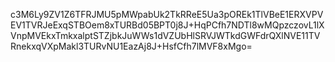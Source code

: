 c3M6Ly9ZV1Z6TFRJMU5pMWpabUk2TkRReE5Ua3pOREk1TlVBeE1ERXVPVEV1TVRJeExqSTBOem8xTURBd05BPT0j8J+HqPCfh7NDTl8wMQpzczovL1lXVnpMVEkxTmkxalptSTZjbkJuWWs1dVZUbHlSRVJWTkdGWFdrQXlNVE11TVRnekxqVXpMakl3TURvNU1EazAj8J+HsfCfh7lMVF8xMgo=